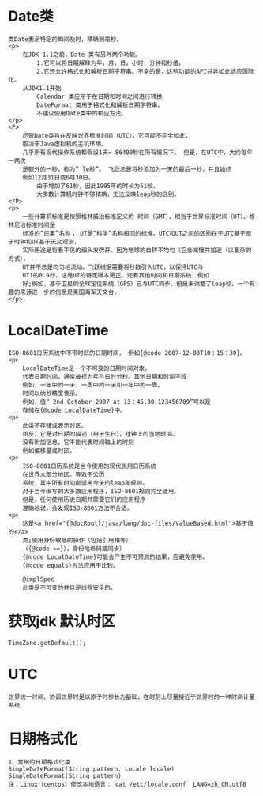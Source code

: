 # Date类
    类Date表示特定的瞬间及时，精确到毫秒。
    <p>
        在JDK 1.1之前，Date 类有另外两个功能。
            1.它可以将日期解释为年，月，日，小时，分钟和秒值。 
            2.它还允许格式化和解析日期字符串。不幸的是，这些功能的API并非如此适应国际化。
        从JDK1.1开始
            Calendar 类应用于在日期和时间之间进行转换
            DateFormat 类用于格式化和解析日期字符串。
            不建议使用Date类中的相应方法。
    </p>
    <P>
        尽管Date类旨在反映世界标准时间（UTC），它可能不完全如此，
        取决于Java虚拟机的主机环境。
        几乎所有现代操作系统都假设1天= 86400秒在所有情况下。 但是，在UTC中，大约每年一两次
        是额外的一秒，称为“ le秒”。 飞跃总是将秒添加为一天的最后一秒，并且始终
        例如12月31日或6月30日。
            由于增加了61秒，因此1995年的时长为61秒。
            大多数计算机时钟不够精确，无法反映leap秒的区别。
    </P>
    <p>
        一些计算机标准是按照格林威治标准定义的 时间（GMT），相当于世界标准时间（UT）。格林尼治标准时间是
        标准的“民事”名称； UT是“科学”名称相同的标准。UTC和UT之间的区别在于UTC基于原子时钟和UT基于天文观测，
        实际用途是将看不见的细头发劈开。因为地球的自转不均匀（它会减慢并加速（以复杂的方式），
        UT并不总是均匀地流动。飞跃根据需要将秒数引入UTC，以保持UTC与
        UT1的0.9秒，这是UT的特定版本更正。还有其他时间和日期系统，例如
        好;例如，基于卫星的全球定位系统（GPS）已与UTC同步，但是未调整了leap秒。一个有趣的来源进一步的信息是美国海军天文台，
    </p>

# LocalDateTime
    ISO-8601日历系统中不带时区的日期时间， 例如{@code 2007-12-03T10：15：30}。
    <p>
        LocalDateTime是一个不可变的日期时间对象，
        代表日期时间，通常被视为年月日时分秒。其他日期和时间字段
        例如，一年中的一天，一周中的一天和一年中的一周。
        时间以纳秒精度表示。
        例如，值“ 2nd October 2007 at 13：45.30.123456789”可以是
        存储在{@code LocalDateTime}中。
    <p>
        此类不存储或表示时区。
        相反，它是对日期的描述（用于生日），挂钟上的当地时间。
        没有附加信息，它不能代表时间轴上的时刻
        例如偏移量或时区。
    <p>
        ISO-8601日历系统是当今使用的现代民用日历系统
        在世界大部分地区。等效于公历
        系统，其中所有时间都适用今天的leap年规则。
        对于当今编写的大多数应用程序，ISO-8601规则完全适用。
        但是，任何使用历史日期并需要它们的应用程序
        准确地说，会发现ISO-8601方法不合适。
    <p>
        这是<a href="{@docRoot}/java/lang/doc-files/ValueBased.html">基于值的</a>
        类;使用身份敏感的操作（包括引用相等）
        （{@code ==}），身份哈希码或同步）
        {@code LocalDateTime}可能会产生不可预测的结果，应避免使用。
        {@code equals}方法应用于比较。
        
        @implSpec
        此类是不可变的并且是线程安全的。

# 获取jdk 默认时区
    TimeZone.getDefault();

# UTC
    世界统一时间、协调世界时是以原子时秒长为基础，在时刻上尽量接近于世界时的一种时间计量系统

# 日期格式化
    1、常用的日期格式化类
    SimpleDateFormat(String pattern, Locale locale)
    SimpleDateFormat(String pattern)
    注：Linux（centos）修改本地语言： cat /etc/locale.conf  LANG=zh_CN.utf8        
